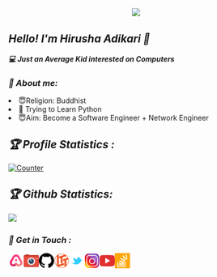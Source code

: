 <!-- Github README -->
<p align="center"><a href="https://github.com/hirusha-adi">
<img height="165" src="https://github-readme-stats.vercel.app/api?username=hirusha-adi&show_icons=true&include_all_commits=true&theme=react&cache_seconds=3200&hide_border=true"> 
</a>


<h2><b><i>Hello! I'm Hirusha Adikari 👋</i></b></h2>
<b><i>💻 Just an Average Kid interested on Computers </i></b>

<h3><b><i>🤠 About me: </i></b></h3>
<li>😇Religion: Buddhist</li>
<li>🐍 Trying to Learn Python</li>
<li>😇Aim: Become a Software Engineer + Network Engineer </li>

<h2><b><i>🏆 Profile Statistics : </i></b></h2>
<a href="https://github.com/hirusha-adi"><img height="25" title="Counter" src="https://komarev.com/ghpvc/?username=hirusha-adi&color=blueviolet&style=flat-square"></a>

<h2><b><i>🏆 Github Statistics: </i></b></h2>
<a href="https://github.com/hirusha-adi"><img width=550 src="https://github-profile-trophy.vercel.app/?username=hirusha-adi&theme=dracula&no-frame=true&title=Followers,Stars,Commit,Repository,Issues"/></a>

<h3><b><i>📡 Get in Touch :</i></b></h3>
<a href="http://hirusha.tk/"><img align="left" title="AllMyLinks" alt="AllMyLinks" width="30px" src="assets/allmylinks.png" /></a>
<a href="http://hirusha.cf/"><img align="left" title="PhotographyWebsite" alt="PhotographyWebsite" width="30px" src="assets/hirushacf.png" /></a>
<a href="https://github.com/hirusha-adi"><img align="left" title="Github" alt="Github" width="30px" src="assets/github.png" /></a>
<a href="https://linustechtips.com/profile/740842-hirushaadikari/"><img align="left" title="LinusTechTips" alt="LinusTechTips" width="30px" src="assets/ltt.png" /></a>
<a href="https://twitter.com/hirusha_adikari"><img align="left" title="Twitter" alt="Twitter" width="30px" src="assets/twitter.png" /></a>
<a href="https://www.instagram.com/hirusha.adikari/"><img align="left" title="Instagram" alt="Instagram" width="30px" src="assets/instagram.png" /></a>
<a href="https://www.youtube.com/channel/UC6rhQaniYiHId_x7HsHbX_A"><img align="left" title="YouTube" alt="YouTube" width="30px" src="assets/youtube.png" /></a>
<a href="https://stackoverflow.com/users/14819138/hirusha-adikari"><img align="left" title="StackOverflow" alt="StackOverflow" width="30px" src="assets/stackoverflow.png" /></a>
